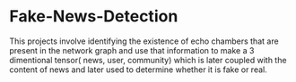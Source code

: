 # Fake-News-Detection
This projects involve identifying the existence of echo chambers that are present in the network graph and use that information to make a 3 dimentional tensor( news, user, community) which is later coupled with the content of news and later used to determine whether it is fake or real.
